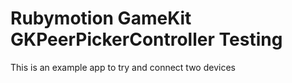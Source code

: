# Rubymotion GameKit GKPeerPickerController Testing

This is an example app to try and connect two devices
